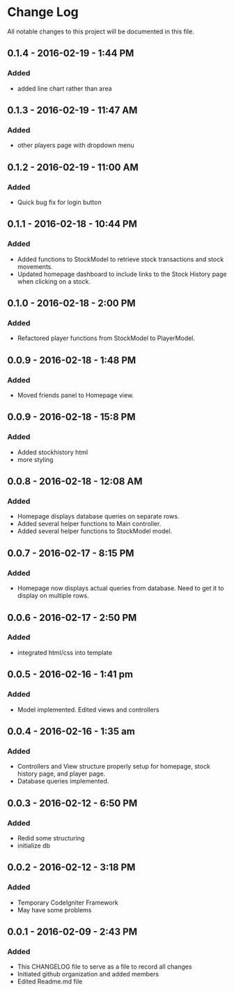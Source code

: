 # Change Log
All notable changes to this project will be documented in this file.

## 0.1.4 - 2016-02-19 - 1:44 PM
### Added
- added line chart rather than area

## 0.1.3 - 2016-02-19 - 11:47 AM
### Added
- other players page with dropdown menu

## 0.1.2 - 2016-02-19 - 11:00 AM
### Added
- Quick bug fix for login button

## 0.1.1 - 2016-02-18 - 10:44 PM
### Added
- Added functions to StockModel to retrieve stock transactions and stock movements.
- Updated homepage dashboard to include links to the Stock History page when clicking on a stock.

## 0.1.0 - 2016-02-18 - 2:00 PM
### Added
- Refactored player functions from StockModel to PlayerModel.

## 0.0.9 - 2016-02-18 - 1:48 PM
### Added
- Moved friends panel to Homepage view.

## 0.0.9 - 2016-02-18 - 15:8 PM
### Added
- Added stockhistory html
- more styling

## 0.0.8 - 2016-02-18 - 12:08 AM
### Added
- Homepage displays database queries on separate rows.
- Added several helper functions to Main controller.
- Added several helper functions to StockModel model.

## 0.0.7 - 2016-02-17 - 8:15 PM
### Added
- Homepage now displays actual queries from database.  Need to get it to display on multiple rows.

## 0.0.6 - 2016-02-17 - 2:50 PM
### Added
- integrated html/css into template

## 0.0.5 - 2016-02-16 - 1:41 pm
### Added
- Model implemented. Edited views and controllers 

## 0.0.4 - 2016-02-16 - 1:35 am
### Added
- Controllers and View structure properly setup for homepage, stock history page, and player page. 
- Database queries implemented.

## 0.0.3 - 2016-02-12 - 6:50 PM
### Added
- Redid some structuring
- initialize db

## 0.0.2 - 2016-02-12 - 3:18 PM
### Added
- Temporary CodeIgniter Framework
- May have some problems

## 0.0.1 - 2016-02-09 - 2:43 PM
### Added
- This CHANGELOG file to serve as a file to record all changes
- Initiated github organization and added members
- Edited Readme.md file




